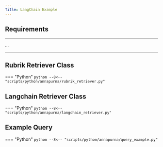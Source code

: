 ```yaml
---
Title: LangChain Example
---
```


## Requirements
---
...

---
## Rubrik Retriever Class
=== "Python"
    ```python
    --8<-- "scripts/python/annapurna/rubrik_retriever.py"
    ```

## Langchain Retriever Class
=== "Python"
    ```python
    --8<-- "scripts/python/annapurna/langchain_retriever.py"
    ```

## Example Query
=== "Python"
    ```python
    --8<-- "scripts/python/annapurna/query_example.py"
    ```